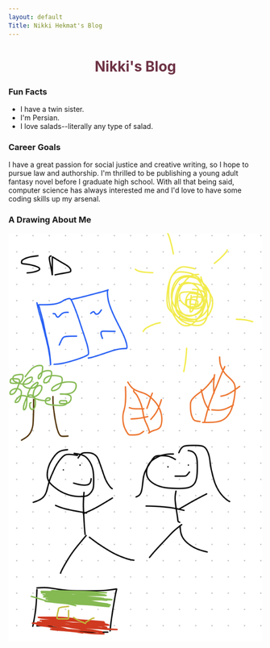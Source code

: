 ```yaml
---
layout: default
Title: Nikki Hekmat's Blog
---
```


<style>
    #header ul li {
        display: inline-block;
    }
    h1 {
        color:#6E3345;
    }
    </style>

<center> <h1> <b> Nikki's Blog </b> </h1> </center>


### Fun Facts
- I have a twin sister.
- I'm Persian.
- I love salads--literally any type of salad.

### Career Goals
I have a great passion for social justice and creative writing, so I hope to pursue law and authorship. I'm thrilled to be publishing a young adult fantasy novel before I graduate high school. With all that being said, computer science has always interested me and I'd love to have some coding skills up my arsenal. 

### A Drawing About Me
![alt text](IMG_1958.jpg)




